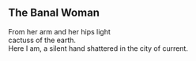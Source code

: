 The Banal Woman
---------------
From her arm and her hips light  
cactuss of the earth.  
Here I am, a silent hand shattered in the city of current.  
